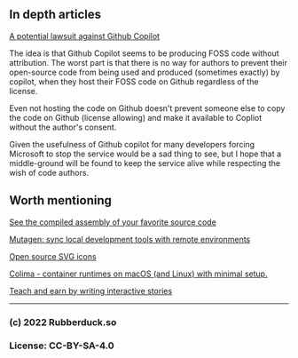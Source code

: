 ## In depth articles

[A potential lawsuit against Github Copilot](https://githubcopilotinvestigation.com/)

The idea is that Github Copilot seems to be producing FOSS code without attribution. The worst part is that there is no way for authors to prevent their open-source code from being used and produced (sometimes exactly) by copilot, when they host their FOSS code on Github regardless of the license.

Even not hosting the code on Github doesn't prevent someone else to copy the code on Github (license allowing) and make it available to Copliot without the author's consent.

Given the usefulness of Github copilot for many developers forcing Microsoft to stop the service would be a sad thing to see, but I hope that a middle-ground will be found to keep the service alive while respecting the wish of code authors.

## Worth mentioning

[See the compiled assembly of your favorite source code](https://godbolt.org/)

[Mutagen: sync local development tools with remote environments](https://github.com/mutagen-io/mutagen)

[Open source SVG icons](https://lucide.dev/)

[Colima - container runtimes on macOS (and Linux) with minimal setup.](https://github.com/abiosoft/colima)

[Teach and earn by writing interactive stories](https://tigyog.app/)

---
### (c) 2022 Rubberduck.so
### License: CC-BY-SA-4.0
